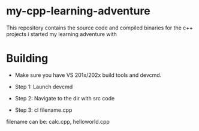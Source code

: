 # my-cpp-learning-adventure
This repository contains the source code and compiled binaries for the c++ projects i started my learning adventure with

# Building
- Make sure you have VS 201x/202x build tools and devcmd.

- Step 1: Launch devcmd

- Step 2: Navigate to the dir with src code

- Step 3: cl filename.cpp
    
filename can be: calc.cpp, helloworld.cpp
